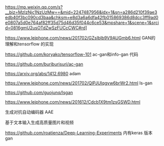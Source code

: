 https://mp.weixin.qq.com/s?__biz=MzIzNjc1NzUzMw==&mid=2247487956&idx=1&sn=a286d210f39ae3edb40f3bc090cd3baa&chksm=e8d3a6a6dfa42fb015869386d8dcc3ff9ad0e0807a5d0e764af82ff35d75d46d35f044c6ce53&mpshare=1&scene=1&srcid=0816gmU2usOTdZwSzFUCcCWC#rd]


https://www.leiphone.com/news/201702/GZsIbIb9V9AUGmb6.html  GAN的理解和tensorflow 的实现

https://github.com/koryako/tensorflow-101  ac-gan和info-gan 代码

https://github.com/buriburisuri/ac-gan

https://arxiv.org/abs/1412.6980  adam

https://www.leiphone.com/news/201702/QlPJUIqgyw6brWr2.html   ls-gan

https://github.com/guojunq/lsgan

https://www.leiphone.com/news/201612/Cdcb1X9tm1zsGSWD.html

生成对抗自动编码器 AAE

基于文本输入生成高质量图片和视频

https://github.com/roatienza/Deep-Learning-Experiments  内有keras 版本 gan
